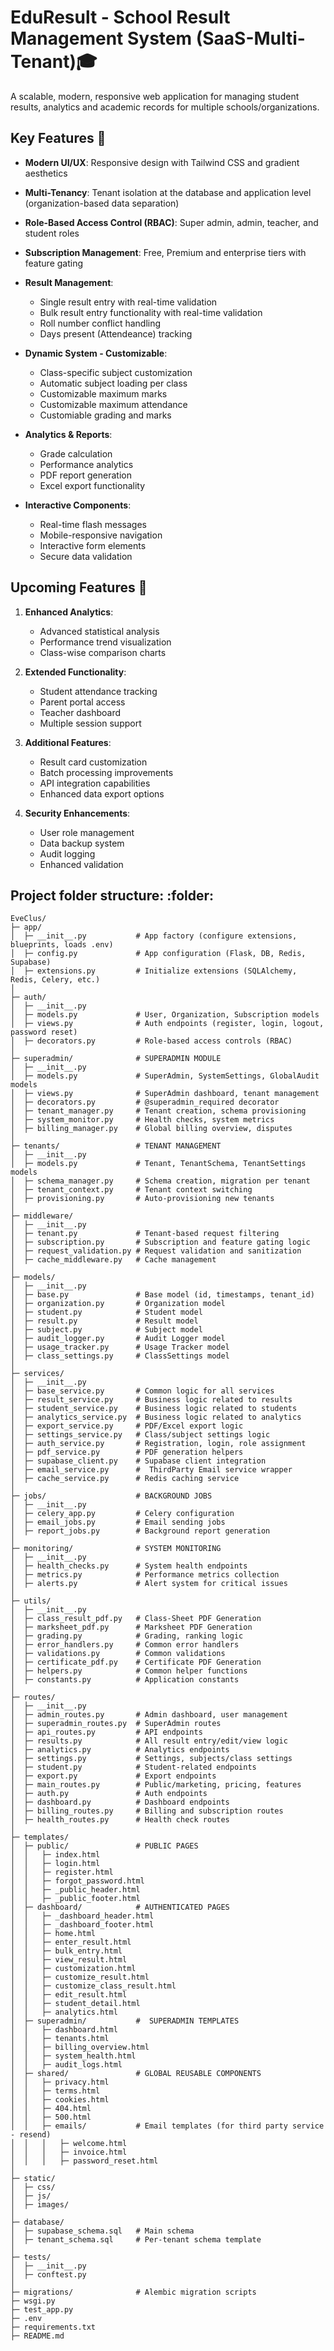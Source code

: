 # EduResult - School Result Management System (SaaS-Multi-Tenant)🎓

A scalable, modern, responsive web application for managing student results, analytics and academic records for multiple schools/organizations.

## Key Features 🚀

- **Modern UI/UX**: Responsive design with Tailwind CSS and gradient aesthetics

- **Multi-Tenancy**: Tenant isolation at the database and application level (organization-based data separation)

- **Role-Based Access Control (RBAC)**: Super admin, admin, teacher, and student roles

- **Subscription Management**: Free, Premium and enterprise tiers with feature gating

- **Result Management**:
  - Single result entry with real-time validation
  - Bulk result entry functionality with real-time validation
  - Roll number conflict handling
  - Days present (Attendeance) tracking
  
- **Dynamic System - Customizable**:
  - Class-specific subject customization
  - Automatic subject loading per class
  - Customizable maximum marks
  - Customizable maximum attendance
  - Customiable grading and marks

- **Analytics & Reports**:
  - Grade calculation
  - Performance analytics
  - PDF report generation
  - Excel export functionality

- **Interactive Components**:
  - Real-time flash messages
  - Mobile-responsive navigation
  - Interactive form elements
  - Secure data validation


## Upcoming Features 🔮

1. **Enhanced Analytics**:
   - Advanced statistical analysis
   - Performance trend visualization
   - Class-wise comparison charts

2. **Extended Functionality**:
   - Student attendance tracking
   - Parent portal access
   - Teacher dashboard
   - Multiple session support

3. **Additional Features**:
   - Result card customization
   - Batch processing improvements
   - API integration capabilities
   - Enhanced data export options

4. **Security Enhancements**:
   - User role management
   - Data backup system
   - Audit logging
   - Enhanced validation

## Project folder structure: :folder:

```
EveClus/
├─ app/
│  ├─ __init__.py           # App factory (configure extensions, blueprints, loads .env)
│  ├─ config.py             # App configuration (Flask, DB, Redis, Supabase)
│  ├─ extensions.py         # Initialize extensions (SQLAlchemy, Redis, Celery, etc.)
│
├─ auth/
│  ├─ __init__.py
│  ├─ models.py             # User, Organization, Subscription models
│  ├─ views.py              # Auth endpoints (register, login, logout, password reset)
│  ├─ decorators.py         # Role-based access controls (RBAC)
│
├─ superadmin/              # SUPERADMIN MODULE
│  ├─ __init__.py
│  ├─ models.py             # SuperAdmin, SystemSettings, GlobalAudit models
│  ├─ views.py              # SuperAdmin dashboard, tenant management
│  ├─ decorators.py         # @superadmin_required decorator
│  ├─ tenant_manager.py     # Tenant creation, schema provisioning
│  ├─ system_monitor.py     # Health checks, system metrics
│  ├─ billing_manager.py    # Global billing overview, disputes
│
├─ tenants/                 # TENANT MANAGEMENT
│  ├─ __init__.py
│  ├─ models.py             # Tenant, TenantSchema, TenantSettings models
│  ├─ schema_manager.py     # Schema creation, migration per tenant
│  ├─ tenant_context.py     # Tenant context switching
│  ├─ provisioning.py       # Auto-provisioning new tenants
│
├─ middleware/
│  ├─ __init__.py
│  ├─ tenant.py             # Tenant-based request filtering
│  ├─ subscription.py       # Subscription and feature gating logic
│  ├─ request_validation.py # Request validation and sanitization
│  ├─ cache_middleware.py   # Cache management
│
├─ models/
│  ├─ __init__.py
│  ├─ base.py               # Base model (id, timestamps, tenant_id)
│  ├─ organization.py       # Organization model
│  ├─ student.py            # Student model
│  ├─ result.py             # Result model
│  ├─ subject.py            # Subject model
│  ├─ audit_logger.py       # Audit Logger model
│  ├─ usage_tracker.py      # Usage Tracker model
│  ├─ class_settings.py     # ClassSettings model
│
├─ services/
│  ├─ __init__.py
│  ├─ base_service.py       # Common logic for all services
│  ├─ result_service.py     # Business logic related to results
│  ├─ student_service.py    # Business logic related to students
│  ├─ analytics_service.py  # Business logic related to analytics
│  ├─ export_service.py     # PDF/Excel export logic
│  ├─ settings_service.py   # Class/subject settings logic
│  ├─ auth_service.py       # Registration, login, role assignment
│  ├─ pdf_service.py        # PDF generation helpers
│  ├─ supabase_client.py    # Supabase client integration
│  ├─ email_service.py      #  ThirdParty Email service wrapper
│  ├─ cache_service.py      # Redis caching service
│
├─ jobs/                    # BACKGROUND JOBS
│  ├─ __init__.py
│  ├─ celery_app.py         # Celery configuration
│  ├─ email_jobs.py         # Email sending jobs
│  ├─ report_jobs.py        # Background report generation
│
├─ monitoring/              # SYSTEM MONITORING
│  ├─ __init__.py
│  ├─ health_checks.py      # System health endpoints
│  ├─ metrics.py            # Performance metrics collection
│  ├─ alerts.py             # Alert system for critical issues
│
├─ utils/
│  ├─ __init__.py
│  ├─ class_result_pdf.py   # Class-Sheet PDF Generation
│  ├─ marksheet_pdf.py      # Marksheet PDF Generation
│  ├─ grading.py            # Grading, ranking logic
│  ├─ error_handlers.py     # Common error handlers
│  ├─ validations.py        # Common validations
│  ├─ certificate_pdf.py    # Certificate PDF Generation
│  ├─ helpers.py            # Common helper functions
│  ├─ constants.py          # Application constants
│
├─ routes/
│  ├─ __init__.py
│  ├─ admin_routes.py       # Admin dashboard, user management
│  ├─ superadmin_routes.py  # SuperAdmin routes
│  ├─ api_routes.py         # API endpoints
│  ├─ results.py            # All result entry/edit/view logic
│  ├─ analytics.py          # Analytics endpoints
│  ├─ settings.py           # Settings, subjects/class settings
│  ├─ student.py            # Student-related endpoints
│  ├─ export.py             # Export endpoints
│  ├─ main_routes.py        # Public/marketing, pricing, features
│  ├─ auth.py               # Auth endpoints
│  ├─ dashboard.py          # Dashboard endpoints
│  ├─ billing_routes.py     # Billing and subscription routes
│  ├─ health_routes.py      # Health check routes
│
├─ templates/
│  ├─ public/               # PUBLIC PAGES
│  │   ├─ index.html
│  │   ├─ login.html
│  │   ├─ register.html
│  │   ├─ forgot_password.html
│  │   ├─ _public_header.html
│  │   ├─ _public_footer.html
│  ├─ dashboard/            # AUTHENTICATED PAGES
│  │   ├─ _dashboard_header.html
│  │   ├─ _dashboard_footer.html
│  │   ├─ home.html
│  │   ├─ enter_result.html
│  │   ├─ bulk_entry.html
│  │   ├─ view_result.html
│  │   ├─ customization.html
│  │   ├─ customize_result.html
│  │   ├─ customize_class_result.html
│  │   ├─ edit_result.html
│  │   ├─ student_detail.html
│  │   ├─ analytics.html
│  ├─ superadmin/           #  SUPERADMIN TEMPLATES
│  │   ├─ dashboard.html
│  │   ├─ tenants.html
│  │   ├─ billing_overview.html
│  │   ├─ system_health.html
│  │   ├─ audit_logs.html
│  ├─ shared/               # GLOBAL REUSABLE COMPONENTS
│  │   ├─ privacy.html
│  │   ├─ terms.html
│  │   ├─ cookies.html
│  │   ├─ 404.html
│  │   ├─ 500.html
│  │   ├─ emails/           # Email templates (for third party service - resend)
│  │   │   ├─ welcome.html
│  │   │   ├─ invoice.html
│  │   │   ├─ password_reset.html
│
├─ static/
│  ├─ css/
│  ├─ js/
│  ├─ images/
│
├─ database/
│  ├─ supabase_schema.sql   # Main schema
│  ├─ tenant_schema.sql     # Per-tenant schema template
│
├─ tests/
│  ├─ __init__.py
│  ├─ conftest.py
│
├─ migrations/              # Alembic migration scripts
├─ wsgi.py
├─ test_app.py
├─ .env
├─ requirements.txt
├─ README.md
```
